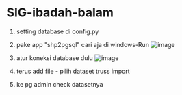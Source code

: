 ﻿# SIG-ibadah-balam

1. setting database di config.py
2. pake app "shp2pgsql" cari aja di windows-Run
![image](https://github.com/user-attachments/assets/ed60b08e-132a-4adc-83f9-cc0baee34d91)



4. atur koneksi database dulu
![image](https://github.com/user-attachments/assets/77ff6f81-e15f-477a-a156-2984ba0359fc)



5. terus add file - pilih dataset truss import
6. ke pg admin check datasetnya
